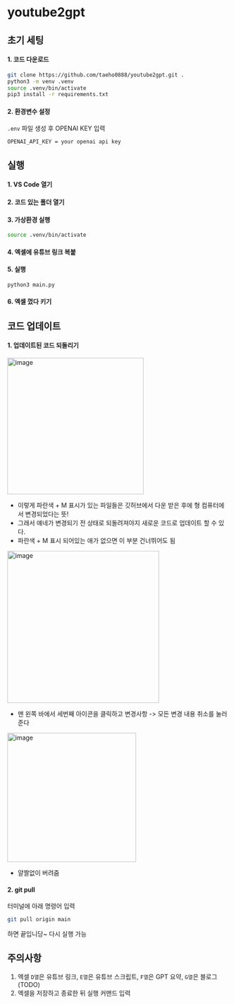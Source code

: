 # youtube2gpt

## 초기 세팅
#### 1. 코드 다운로드
```bash
git clone https://github.com/taeho0888/youtube2gpt.git .
python3 -m venv .venv
source .venv/bin/activate
pip3 install -r requirements.txt
```
#### 2. 환경변수 설정
`.env` 파일 생성 후 OPENAI KEY 입력
```
OPENAI_API_KEY = your openai api key
```

## 실행
#### 1. VS Code 열기
#### 2. 코드 있는 폴더 열기
#### 3. 가상환경 실행
```bash
source .venv/bin/activate
```
#### 4. 엑셀에 유튜브 링크 복붙
#### 5. 실행
```bash
python3 main.py
```
#### 6. 엑셀 껐다 키기

## 코드 업데이트
#### 1. 업데이트된 코드 되돌리기
<img width="309" alt="image" src="https://github.com/taeho0888/youtube2gpt/assets/105200642/ac30e559-aa05-4338-b491-862802a12e12">

- 이렇게 파란색 + M 표시가 있는 파일들은 깃허브에서 다운 받은 후에 형 컴퓨터에서 변경되었다는 뜻!
- 그래서 얘네가 변경되기 전 상태로 되돌려져야지 새로운 코드로 업데이트 할 수 있다.
- 파란색 + M 표시 되어있는 애가 없으면 이 부분 건너뛰어도 됨

<img width="344" alt="image" src="https://github.com/taeho0888/youtube2gpt/assets/105200642/c9db208f-f5c9-4c37-b9db-686656a52834">

- 맨 왼쪽 바에서 세번째 아이콘을 클릭하고 변경사항 -> 모든 변경 내용 취소를 눌러준다

<img width="292" alt="image" src="https://github.com/taeho0888/youtube2gpt/assets/105200642/cb1ddf95-6154-4ad5-bbc0-52fdae8f4b8e">

- 얄짤없이 버려줌

#### 2. git pull

터미널에 아래 명령어 입력
```bash
git pull origin main
```
하면 끝입니당~ 다시 실행 가능


## 주의사항
1. 엑셀 `D열`은 유튜브 링크, `E열`은 유튜브 스크립트, `F열`은 GPT 요약, `G열`은 블로그 (TODO)
2. 엑셀을 저장하고 종료한 뒤 실행 커맨드 입력
